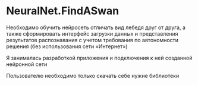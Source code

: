 # NeuralNet.FindASwan
Необходимо обучить нейросеть отличать вид лебедя друг от друга, а также сформировать интерфейс загрузки данных и представления результатов распознавания с учетом требования по автономности решения (без использования сети «Интернет»)

Я занималась разработкой приложения и подключения к ней созданной нейронной сети

Пользователю необходимо только скачать себе нужне библиотеки

